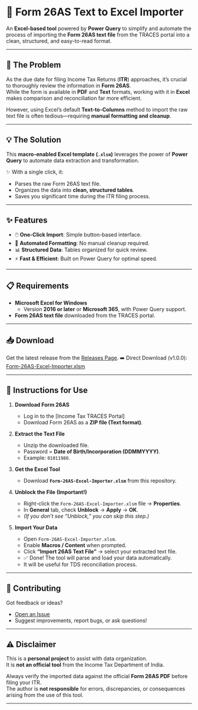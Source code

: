 # 📑 Form 26AS Text to Excel Importer

An **Excel-based tool** powered by **Power Query** to simplify and automate the process of importing the **Form 26AS text file** from the TRACES portal into a clean, structured, and easy-to-read format.

---

## 🚨 The Problem
As the due date for filing Income Tax Returns (**ITR**) approaches, it’s crucial to thoroughly review the information in **Form 26AS**.  
While the form is available in **PDF** and **Text** formats, working with it in **Excel** makes comparison and reconciliation far more efficient.

However, using Excel’s default **Text-to-Columns** method to import the raw text file is often tedious—requiring **manual formatting and cleanup**.

---

## 💡 The Solution
This **macro-enabled Excel template (`.xlsm`)** leverages the power of **Power Query** to automate data extraction and transformation.  

✨ With a single click, it:  
- Parses the raw Form 26AS text file.  
- Organizes the data into **clean, structured tables**.  
- Saves you significant time during the ITR filing process.  

---

## ✨ Features
- 🖱️ **One-Click Import**: Simple button-based interface.  
- 🧹 **Automated Formatting**: No manual cleanup required.  
- 📊 **Structured Data**: Tables organized for quick review.  
- ⚡ **Fast & Efficient**: Built on Power Query for optimal speed.  

---

## 📋 Requirements
- **Microsoft Excel for Windows**  
  - Version **2016 or later** or **Microsoft 365**, with Power Query support.  
- **Form 26AS text file** downloaded from the TRACES portal.  

---
## 📥 Download

Get the latest release from the [Releases Page](https://github.com/iambalaji-k/Form-26AS-Excel-Importer/releases).
➡️ Direct Download (v1.0.0): [Form-26AS-Excel-Importer.xlsm](https://github.com/iambalaji-k/Form-26AS-Excel-Importer/releases/download/v1.0.0/Form-26AS-Excel-Importer.xlsm)

---

## 🚀 Instructions for Use

1. **Download Form 26AS**  
   - Log in to the [Income Tax TRACES Portal]  
   - Download Form 26AS as a **ZIP file (Text format)**.  

2. **Extract the Text File**  
   - Unzip the downloaded file.  
   - Password = **Date of Birth/Incorporation (DDMMYYYY)**.  
   - Example: `01011980`.  

3. **Get the Excel Tool**  
   - Download **`Form-26AS-Excel-Importer.xlsm`** from this repository.  

4. **Unblock the File (Important!)**  
   - Right-click the `Form-26AS-Excel-Importer.xlsm` file → **Properties**.  
   - In **General** tab, check **Unblock** → **Apply** → **OK**.  
   - *(If you don’t see “Unblock,” you can skip this step.)*  

5. **Import Your Data**  
   - Open `Form-26AS-Excel-Importer.xlsm`.  
   - Enable **Macros / Content** when prompted.  
   - Click **“Import 26AS Text File”** → select your extracted text file.  
   - ✅ Done! The tool will parse and load your data automatically.
   - It will be useful for TDS reconciliation process.
---

## 🤝 Contributing
Got feedback or ideas?  
- [Open an Issue](https://github.com/iambalaji-k/Form-26AS-Excel-Importer/issues)  
- Suggest improvements, report bugs, or ask questions!  

---

## ⚠️ Disclaimer
This is a **personal project** to assist with data organization.  
It is **not an official tool** from the Income Tax Department of India.  

Always verify the imported data against the official **Form 26AS PDF** before filing your ITR.  
The author is **not responsible** for errors, discrepancies, or consequences arising from the use of this tool.  

---
